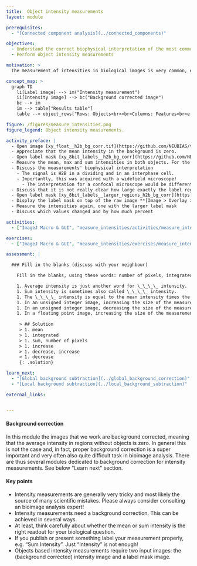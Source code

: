 ```yaml
---
title:  Object intensity measurements
layout: module

prerequisites:
  - "[Connected component analysis](../connected_components)"

objectives:
  - Understand the correct biophysical interpretation of the most common object intensity measurements
  - Perform object intensity measurements

motivation: >
  The measurement of intensities in biological images is very common, e.g. to quantify expression levels of certain proteins by means of immuno-histochemistry. However, performing correct intensity measurements is very tricky and there are a lot of pitfalls. It is thus of utmost important to understand very well what one is doing. Without in-depth understanding the chance to publish wrong results based on intensity measurements is rather high.

concept_map: >
  graph TD
    li[Label image] --> im("Intensity measurement")
    ii[Intensity image] --> bc("Background corrected image")
    bc --> im
    im --> table["Results table"]
    table --> object_rows["Rows: Objects<br><br>Columns: Features<br>e.g., mean, sum, max"]

figure: /figures/measure_intensities.png
figure_legend: Object intensity measurements.

activity_preface: |
  - Open image [xy_float__h2b_bg_corr.tif](https://github.com/NEUBIAS/training-resources/raw/master/image_data/xy_float__h2b_bg_corr.tif)
  - Appreciate that the mean intensity in the background is zero.
  - Open label mask [xy_8bit_labels__h2b_bg_corr](https://github.com/NEUBIAS/training-resources/raw/master/image_data/xy_8bit_labels__h2b_bg_corr.tif)
  - Measure the mean, max and sum intensities in both objects. For the sum measurements explain how to compute it and perform it in, e.g. excel or R.
  - Discuss the measurements' biophysical interpretation
    - The signal is H2B in a dividing and in an interphase cell.
    - Importantly, this was acquired with a widefield microscope!
      - The interpretation for a confocal microscope would be different!
  - Discuss that it is not really clear how large exactly the label regions have to be
  - Open label mask [xy_8bit_labels__larger_regions_h2b_bg_corr](https://github.com/NEUBIAS/training-resources/raw/master/image_data/xy_8bit_labels__larger_regions_h2b_bg_corr.tif)
  - Display the label mask on top of the raw image **[Image > Overlay > Add Image...]**
  - Measure the intensities again, one with the larger label mask
  - Discuss which values changed and by how much percent

activities:
  - ["ImageJ Macro & GUI", "measure_intensities/activities/measure_intensities_imagejmacro.ijm", "java"]

exercises: 
  - ["ImageJ Macro & GUI", "measure_intensities/exercises/measure_intensities_imagejguimacro.md"]

assessment: |

  ### Fill in the blanks (discuss with your neighbour)

    Fill in the blanks, using these words: number of pixels, integrated, mean, decrease, increase, increase, sum, decrease

    1. Average intensity is just another word for \_\_\_\_ intensity.
    1. Sum intensity is sometimes also called \_\_\_\_ intensity.
    1. The \_\_\_\_ intensity is equal to the mean intensity times the \_\_\_\_ in the measured region.
    1. In an unsigned integer image, increasing the size of the measurement region can only _____ the sum intensity.
    1. In an unsigned integer image, decreasing the size of the measurement region can \_\_\_\_ or \_\_\_\_ the mean intensity.
    1. In a floating point image, increasing the size of the measurement region could \_\_\_\_ the sum intensity.
    
     > ## Solution
     > 1. mean
     > 1. integrated
     > 1. sum, number of pixels
     > 1. increase
     > 1. decrease, increase
     > 1. decrease
     {: .solution}

learn_next:
  - "[Global background subtraction](../global_background_correction)"
  - "[Local background subtraction](../local_background_subtraction)"

external_links:


---
```

#### Background correction

In this module the images that we work are background corrected, meaning that the average intensity in regions without objects is zero. In general this is not the case and, in fact, proper background correction is a super important and very often also quite difficult task in bioimage analysis. There are thus several modules dedicated to background correction for intensity measurements. See below "Learn next" section.

#### Key points

- Intensity measurements are generally very tricky and most likely the source of many scientific mistakes. Please always consider consulting an bioimage analysis expert!
- Intensity measurements need a background correction. This can be achieved in several ways.
- At least, think carefully about whether the mean or sum intensity is the right readout for your biological question.
- If you publish or present something label your measurement properly, e.g. “Sum Intensity”. Just “Intensity” is not enough!
- Objects based intensity measurements require two input images: the (background corrected) intensity image and a label mask image.
